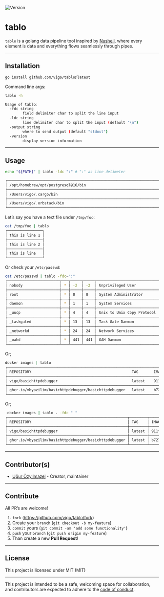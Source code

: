 ![Version](https://img.shields.io/badge/version-0.0.0-orange.svg)

# tablo

`tablo` is a golang data pipeline tool inspired by [Nushell][001], where every
element is data and everything flows seamlessly through pipes.

---

## Installation

```bash
go install github.com/vigo/tablo@latest
```

Command line args:

```bash
tablo -h

Usage of tablo:
  -fdc string
    	field delimiter char to split the line input
  -ldc string
    	line delimiter char to split the input (default "\n")
  -output string
    	where to send output (default "stdout")
  -version
    	display version information
```

---

## Usage

```bash
echo "${PATH}" | tablo -ldc ":" # ":" as line delimeter

┌───────────────────────────────────────────────────────────────────────────────────┐
│ /opt/homebrew/opt/postgresql@16/bin                                               │
├───────────────────────────────────────────────────────────────────────────────────┤
│ /Users/vigo/.cargo/bin                                                            │
├───────────────────────────────────────────────────────────────────────────────────┤
│ /Users/vigo/.orbstack/bin                                                         │
└───────────────────────────────────────────────────────────────────────────────────┘
```

Let’s say you have a text file under `/tmp/foo`:

```bash
cat /tmp/foo | tablo
┌────────────────┐
│ this is line 1 │
├────────────────┤
│ this is line 2 │
├────────────────┤
│ this is line   │
└────────────────┘
```

Or check your `/etc/passwd`:

```bash
cat /etc/passwd | tablo -fdc=":"
┌────────────────────────┬───┬─────┬─────┬─────────────────────────────────────────────────┬───────────────────────────────┬──────────────────┐
│ nobody                 │ * │ -2  │ -2  │ Unprivileged User                               │ /var/empty                    │ /usr/bin/false   │
├────────────────────────┼───┼─────┼─────┼─────────────────────────────────────────────────┼───────────────────────────────┼──────────────────┤
│ root                   │ * │ 0   │ 0   │ System Administrator                            │ /var/root                     │ /bin/sh          │
├────────────────────────┼───┼─────┼─────┼─────────────────────────────────────────────────┼───────────────────────────────┼──────────────────┤
│ daemon                 │ * │ 1   │ 1   │ System Services                                 │ /var/root                     │ /usr/bin/false   │
├────────────────────────┼───┼─────┼─────┼─────────────────────────────────────────────────┼───────────────────────────────┼──────────────────┤
│ _uucp                  │ * │ 4   │ 4   │ Unix to Unix Copy Protocol                      │ /var/spool/uucp               │ /usr/sbin/uucico │
├────────────────────────┼───┼─────┼─────┼─────────────────────────────────────────────────┼───────────────────────────────┼──────────────────┤
│ _taskgated             │ * │ 13  │ 13  │ Task Gate Daemon                                │ /var/empty                    │ /usr/bin/false   │
├────────────────────────┼───┼─────┼─────┼─────────────────────────────────────────────────┼───────────────────────────────┼──────────────────┤
│ _networkd              │ * │ 24  │ 24  │ Network Services                                │ /var/networkd                 │ /usr/bin/false   │
├────────────────────────┼───┼─────┼─────┼─────────────────────────────────────────────────┼───────────────────────────────┼──────────────────┤
│ _oahd                  │ * │ 441 │ 441 │ OAH Daemon                                      │ /var/empty                    │ /usr/bin/false   │
└────────────────────────┴───┴─────┴─────┴─────────────────────────────────────────────────┴───────────────────────────────┴──────────────────┘
```

Or;

```bash
docker images | tablo
┌────────────────────────────────────────────────────────────────────────────────────────────────────────┐
│ REPOSITORY                                              TAG       IMAGE ID       CREATED        SIZE   │
├────────────────────────────────────────────────────────────────────────────────────────────────────────┤
│ vigo/basichttpdebugger                                  latest    911f45e85b68   19 hours ago   12.7MB │
├────────────────────────────────────────────────────────────────────────────────────────────────────────┤
│ ghcr.io/vbyazilim/basichttpdebugger/basichttpdebugger   latest    b72784c93710   19 hours ago   12.7MB │
└────────────────────────────────────────────────────────────────────────────────────────────────────────┘
```

Or;

```bash
 docker images | tablo . -fdc " "
┌───────────────────────────────────────────────────────┬────────┬──────────────┬────┬─────────┬──────┬────────┐
│ REPOSITORY                                            │ TAG    │ IMAGE        │ ID │ CREATED │ SIZE │        │
├───────────────────────────────────────────────────────┼────────┼──────────────┼────┼─────────┼──────┼────────┤
│ vigo/basichttpdebugger                                │ latest │ 911f45e85b68 │ 19 │ hours   │ ago  │ 12.7MB │
├───────────────────────────────────────────────────────┼────────┼──────────────┼────┼─────────┼──────┼────────┤
│ ghcr.io/vbyazilim/basichttpdebugger/basichttpdebugger │ latest │ b72784c93710 │ 19 │ hours   │ ago  │ 12.7MB │
└───────────────────────────────────────────────────────┴────────┴──────────────┴────┴─────────┴──────┴────────┘
```

---

## Contributor(s)

* [Uğur Özyılmazel](https://github.com/vigo) - Creator, maintainer

---

## Contribute

All PR’s are welcome!

1. `fork` (https://github.com/vigo/tablo/fork)
1. Create your `branch` (`git checkout -b my-feature`)
1. `commit` yours (`git commit -am 'add some functionality'`)
1. `push` your `branch` (`git push origin my-feature`)
1. Than create a new **Pull Request**!

---

## License

This project is licensed under MIT (MIT)

---

This project is intended to be a safe, welcoming space for collaboration, and
contributors are expected to adhere to the [code of conduct][coc].

[coc]: https://github.com/vigo/tablo/blob/main/CODE_OF_CONDUCT.md
[001]: https://www.nushell.sh/